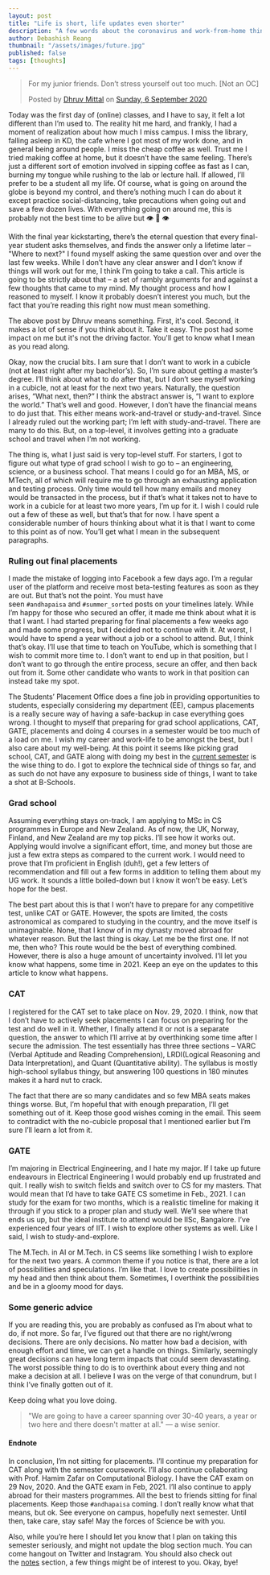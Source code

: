 ```yaml
---
layout: post
title: "Life is short, life updates even shorter"
description: "A few words about the coronavirus and work-from-home thingy situation. Life is a struggle. The article is going to be a series of rants about many unrelated things."
author: Debashish Reang
thumbnail: "/assets/images/future.jpg"
published: false
tags: [thoughts]
---
```

<div class="mac">
<div class="fb-post" data-href="https://www.facebook.com/dhruv.mi.fb/posts/3256829007765779" data-show-text="true" data-width=""><blockquote cite="https://www.facebook.com/dhruv.mi.fb/posts/3256829007765779" class="fb-xfbml-parse-ignore"><p>For my junior friends. Don’t stress yourself out too much. 
[Not an OC]</p>Posted by <a href="https://www.facebook.com/dhruv.mi.fb">Dhruv Mittal</a> on&nbsp;<a href="https://www.facebook.com/dhruv.mi.fb/posts/3256829007765779">Sunday, 6 September 2020</a></blockquote></div></div>

Today was the first day of (online) classes, and I have to say, it felt a lot different than I’m used to. The reality hit me hard, and frankly, I had a moment of realization about how much I miss campus. I miss the library, falling asleep in KD, the cafe where I got most of my work done, and in general being around people. I miss the cheap coffee as well. Trust me I tried making coffee at home, but it doesn’t have the same feeling. There’s just a different sort of emotion involved in sipping coffee as fast as I can, burning my tongue while rushing to the lab or lecture hall. If allowed, I’ll prefer to be a student all my life. Of course, what is going on around the globe is beyond my control, and there’s nothing much I can do about it except practice social-distancing, take precautions when going out and save a few dozen lives. With everything going on around me, this is probably not the best time to be alive but 👁️ 👄 👁️

With the final year kickstarting, there’s the eternal question that every final-year student asks themselves, and finds the answer only a lifetime later – "Where to next?" I found myself asking the same question over and over the last few weeks. While I don’t have any clear answer and I don’t know if things will work out for me, I think I’m going to take a call. This article is going to be strictly about that – a set of rambly arguments for and against a few thoughts that came to my mind. My thought process and how I reasoned to myself. I know it probably doesn’t interest you much, but the fact that you’re reading this right now must mean something.

<div class="mac">The above post by Dhruv means something. First, it's cool. Second, it makes a lot of sense if you think about it. Take it easy. The post had some impact on me but it's not the driving factor. You'll get to know what I mean as you read along.</div>

Okay, now the crucial bits. I am sure that I don’t want to work in a cubicle (not at least right after my bachelor’s). So, I’m sure about getting a master’s degree. I’ll think about what to do after that, but I don’t see myself working in a cubicle, not at least for the next two years. Naturally, the question arises, “What next, then?” I think the abstract answer is, “I want to explore the world.” That’s well and good. However, I don’t have the financial means to do just that. This either means work-and-travel or study-and-travel. Since I already ruled out the working part; I’m left with study-and-travel. There are many to do this. But, on a top-level, it involves getting into a graduate school and travel when I’m not working.

The thing is, what I just said is very top-level stuff. For starters, I got to figure out what type of grad school I wish to go to – an engineering, science, or a business school. That means I could go for an MBA, MS, or MTech, all of which will require me to go through an exhausting application and testing process. Only time would tell how many emails and money would be transacted in the process, but if that’s what it takes not to have to work in a cubicle for at least two more years, I’m up for it. I wish I could rule out a few of these as well, but that’s that for now. I have spent a considerable number of hours thinking about what it is that I want to come to this point as of now. You’ll get what I mean in the subsequent paragraphs.

### Ruling out final placements
I made the mistake of logging into Facebook a few days ago. I’m a regular user of the platform and receive most beta-testing features as soon as they are out. But that’s not the point. You must have seen `#andhapaisa` and `#summer_sorted` posts on your timelines lately. While I’m happy for those who secured an offer, it made me think about what it is that I want. I had started preparing for final placements a few weeks ago and made some progress, but I decided not to continue with it. At worst, I would have to spend a year without a job or a school to attend. But, I think that’s okay. I’ll use that time to teach on YouTube, which is something that I wish to commit more time to. I don’t want to end up in that position, but I don’t want to go through the entire process, secure an offer, and then back out from it. Some other candidate who wants to work in that position can instead take my spot.

The Students’ Placement Office does a fine job in providing opportunities to students, especially considering my department (EE), campus placements is a really secure way of having a safe-backup in case everything goes wrong. I thought to myself that preparing for grad school applications, CAT, GATE, placements and doing 4 courses in a semester would be too much of a load on me. I wish my career and work-life to be amongst the best, but I also care about my well-being. At this point it seems like picking grad school, CAT, and GATE along with doing my best in the [current semester](/courses) is the wise thing to do. I got to explore the technical side of things so far, and as such do not have any exposure to business side of things, I want to take a shot at B-Schools.

### Grad school
Assuming everything stays on-track, I am applying to MSc in CS programmes in Europe and New Zealand. As of now, the UK, Norway, Finland, and New Zealand are my top picks. I’ll see how it works out. Applying would involve a significant effort, time, and money but those are just a few extra steps as compared to the current work. I would need to prove that I’m proficient in English (duh!), get a few letters of recommendation and fill out a few forms in addition to telling them about my UG work. It sounds a little boiled-down but I know it won’t be easy. Let’s hope for the best.

The best part about this is that I won’t have to prepare for any competitive test, unlike CAT or GATE. However, the spots are limited, the costs astronomical as compared to studying in the country, and the move itself is unimaginable. None, that I know of in my dynasty moved abroad for whatever reason. But the last thing is okay. Let me be the first one. If not me, then who? This route would be the best of everything combined. However, there is also a huge amount of uncertainty involved. I’ll let you know what happens, some time in 2021. Keep an eye on the updates to this article to know what happens.

### CAT
I registered for the CAT set to take place on Nov. 29, 2020. I think, now that I don’t have to actively seek placements I can focus on preparing for the test and do well in it. Whether, I finally attend it or not is a separate question, the answer to which I’ll arrive at by overthinking some time after I secure the admission. The test essentially has three three sections – VARC (Verbal Aptitude and Reading Comprehension), LRDI(Logical Reasoning and Data Interpretation), and Quant (Quantitative ability). The syllabus is mostly high-school syllabus thingy, but answering 100 questions in 180 minutes makes it a hard nut to crack.

The fact that there are so many candidates and so few MBA seats makes things worse. But, I’m hopeful that with enough preparation, I’ll get something out of it. Keep those good wishes coming in the email. This seem to contradict with the no-cubicle proposal that I mentioned earlier but I’m sure I’ll learn a lot from it.

### GATE
I’m majoring in Electrical Engineering, and I hate my major. If I take up future endeavours in Electrical Engineering I would probably end up frustrated and quit. I really wish to switch fields and switch over to CS for my masters. That would mean that I’d have to take GATE CS sometime in Feb., 2021. I can study for the exam for two months, which is a realistic timeline for making it through if you stick to a proper plan and study well. We’ll see where that ends us up, but the ideal institute to attend would be IISc, Bangalore. I’ve experienced four years of IIT. I wish to explore other systems as well. Like I said, I wish to study-and-explore.

The M.Tech. in AI or M.Tech. in CS seems like something I wish to explore for the next two years. A common theme if you notice is that, there are a lot of possibilities and speculations. I’m like that. I love to create possibilities in my head and then think about them. Sometimes, I overthink the possibilities and be in a gloomy mood for days.

### Some generic advice
If you are reading this, you are probably as confused as I’m about what to do, if not more. So far, I’ve figured out that there are no right/wrong decisions. There are only decisions. No matter how bad a decision, with enough effort and time, we can get a handle on things. Similarly, seemingly great decisions can have long term impacts that could seem devastating. The worst possible thing to do is to overthink about every thing and not make a decision at all. I believe I was on the verge of that conundrum, but I think I’ve finally gotten out of it.

Keep doing what you love doing.

> "We are going to have a career spanning over 30-40 years, a year or two here and there doesn't matter at all." &mdash; a wise senior.

#### Endnote
In conclusion, I’m not sitting for placements. I’ll continue my preparation for CAT along with the semester coursework. I’ll also continue collaborating with Prof. Hamim Zafar on Computational Biology. I have the CAT exam on 29 Nov, 2020. And the GATE exam in Feb, 2021. I’ll also continue to apply abroad for their masters programmes. All the best to friends sitting for final placements. Keep those `#andhapaisa` coming. I don’t really know what that means, but ok. See everyone on campus, hopefully next semester. Until then, take care, stay safe! May the forces of Science be with you.

Also, while you’re here I should let you know that I plan on taking this semester seriously, and might not update the blog section much. You can come hangout on Twitter and Instagram. You should also check out the [notes](/notes) section, a few things might be of interest to you. Okay, bye!